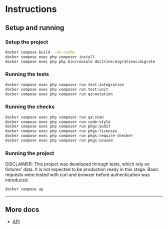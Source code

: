 # Instructions

## Setup and running

### Setup the project
```sh
docker compose build --no-cache
docker compose exec php composer install
docker compose exec php php bin/console doctrine:migrations:migrate
```

### Running the tests
```sh
docker compose exec php composer run test:integration
docker compose exec php composer run test:unit
docker compose exec php composer run qa:mutation
```

### Running the checks
```sh
docker compose exec php composer run qa:stan
docker compose exec php composer run code:style
docker compose exec php composer run pkgs:audit
docker compose exec php composer run pkgs:licenses
docker compose exec php composer run pkgs:require-checker
docker compose exec php composer run pkgs:unused
```

### Running the project

DISCLAIMER: This project was developed through tests, which rely on fixtures' data.
It is not expected to be production ready in this stage.
Basic requests were tested with curl and browser before authentication was introduced.

```sh
docker compose up
```


- - -

## More docs
- [API](docs/API.md)
